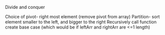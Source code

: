 Divide and conquer

Choice of pivot- right most element (remove pivot from array)
Partition- sort element smaller to the left, and bigger to the right
Recursively call function
create base case (which would be if leftArr and rightArr are <=1 length)
